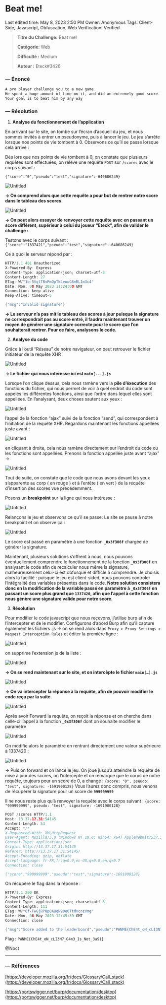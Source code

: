 # Beat me!

Last edited time: May 8, 2023 2:50 PM
Owner: Anonymous
Tags: Client-Side, Javascript, Obfuscation, Web
Verification: Verified

> **Titre du Challenge:** Beat me!
> 
> 
> **Catégorie:** Web
> 
> **Difficulté :** Medium
> 
> **Auteur :** Eteck#3426 
> 

### — Énoncé

```c
A pro player challenge you to a new game. 
He spent a huge amount of time on it, and did an extremely good score.
Your goal is to beat him by any way
```

### — Résolution

1. **Analyse du fonctionnement de l’application**

En arrivant sur le site, on tombe sur l’écran d’accueil du jeu, et nous sommes invités à entrer un pseudonyme, puis à lancer le jeu. Le jeu s’arrête lorsque nos points de vie tombent à 0. Observons ce qu’il se passe lorsque cela arrive : 

Dès lors que nos points de vie tombent à 0, on constate que plusieurs requêtes sont effectuées, on relève une requête `POST` sur `/scores` avec le corps suivant : 

`{"score":"0","pseudo":"test","signature":-640686249}`

![Untitled](./img/Beat%20me!/Untitled.png)

**→ On comprend alors que cette requête a pour but de rentrer notre score dans le tableau des scores.** 

![Untitled](./img/Beat%20me!/Untitled%201.png)

**→ On peut alors essayer de renvoyer cette requête avec en passant un score différent, supérieur à celui du joueur “Eteck”, afin de valider le challenge :**

Testons avec le corps suivant : `{"score":"1337421","pseudo":"test","signature":-640686249}`

Ce à quoi le serveur répond par : 

```c
HTTP/1.1 401 Unauthorized
X-Powered-By: Express
Content-Type: application/json; charset=utf-8
Content-Length: 27
ETag: W/"1b-5VqlTBvPmQpTk4eooG8mRLIm3c4"
Date: Mon, 08 May 2023 11:24:08 GMT
Connection: keep-alive
Keep-Alive: timeout=5

{"msg":"Invalid signature"}
```

**→ Le serveur n’a pas mit le tableau des scores à jour puisque la signature ne correspondrait pas au score entré, il faudra maintenant trouver un moyen de générer une signature correcte pour le score que l’on souhaiterait rentrer. Pour ce faire, analysons le code.**

2. **Analyse du code** 

Grâce à l’outil “Réseau” de notre navigateur, on peut retrouver le fichier initiateur de la requête XHR 

![Untitled](./img/Beat%20me!/Untitled%202.png)

**→ Le fichier qui nous intéresse ici est `main[...].js`**

Lorsque l’on clique dessus, cela nous ramène vers la **pile d’éxecution** des fonctions du fichier, qui nous permet de voir à quel endroit du code sont appelés les différentes fonctions, ainsi que l’ordre dans lequel elles sont appellées. En l’analysant, deux choses sautent aux yeux : 

![Untitled](./img/Beat%20me!/Untitled%203.png)

l’appel de la fonction “ajax” suivi de la fonction “send”, qui correspondent à l’initiation de la requête XHR. Regardons maintenant les fonctions appellées juste avant : 

![Untitled](./img/Beat%20me!/Untitled%204.png)

en cliquant à droite, cela nous ramène directement sur l’endroit du code ou les fonctions sont appellées. Prenons la fonction appellée juste avant “ajax” → 

![Untitled](./img/Beat%20me!/Untitled%205.png)

Tout de suite, on constate que le code que nous avons devant les yeux s’apparente au corp ( en rouge ) et à l’entête ( en vert ) de la requête d’insertion des scores vue précédemment.

Posons un **breakpoint** sur la ligne qui nous intéresse :

![Untitled](./img/Beat%20me!/Untitled%206.png)

Relançons le jeu et observons ce qu’il se passe: Le site se pause à notre breakpoint et on observe ça :

![Untitled](./img/Beat%20me!/Untitled%207.png)

Le score est passé en paramètre à une fonction **`_0x3f306f`** chargée de générer la signature. 

Maintenant, plusieurs solutions s’offrent à nous, nous pouvons éventuellement comprendre le fonctionnement de la fonction **`_0x3f306f`** en analysant le code afin de recalculer nous même la signature, malheureusement celui-ci est obfusqué et difficle à comprendre. Je choisis alors la facilité : puisque le jeu est client-sided, nous pouvons controler l’intégralité des variables présentes dans le code. **Notre solution consistera donc en la modification de la variable passé en paramètre à  `_0x3f306f` en passant un score plus grand que `1337420`, afin que l’appel à cette fonction nous génère une signature valide pour notre score.**

3. **Résolution** 

Pour modifier le code javascript que nous reçevons, j’utilise burp afin de l’intercepter et de le modifier. Configurons d’abord Burp afin qu’il capture également les fichiers .js → on se rend alors dans `Proxy > Proxy Settings > Request Interception Rules` et éditer la première ligne :

![Untitled](./img/Beat%20me!/Untitled%208.png)

on supprime l’extension js de la liste : 

![Untitled](./img/Beat%20me!/Untitled%209.png)

**→ On se rend maintenant sur le site, et on intercèpte le fichier `main[…].js`**

![Untitled](./img/Beat%20me!/Untitled%2010.png)

**→ On va intercepter la réponse à la requête, afin de pouvoir modifier le code reçu par la suite.** 

![Untitled](./img/Beat%20me!/Untitled%2011.png)

Après avoir Forward la requête, on reçoit la réponse et on cherche dans celle-ci l’appel à la fonction **`_0x3f306f`** dont on souhaite modifier le paramètre

![Untitled](./img/Beat%20me!/Untitled%2012.png)

On modifie alors le paramètre en rentrant directement une valeur supérieure à 1337420 : 

![Untitled](./img/Beat%20me!/Untitled%2013.png)

→ Puis on forward et on lance le jeu. On joue jusqu’à atteindre la requête de mise à jour des scores, on l’intercepte et on remarque que le corps de notre requête, toujours pour un score de 0, a changé : `{score: "0", pseudo: "test", signature: -1691900128}` Vous l’aurez donc compris, nous venons de récupérer la signature pour un score de **`999999999`**

Il ne nous reste plus qu’à renvoyer la requête avec le corps suivant : `{score: "999999999", pseudo: "test", signature: -1691900128}`

```c
POST /scores HTTP/1.1
Host: 13.37.17.31:54145
Content-Length: 53
Accept: */*
X-Requested-With: XMLHttpRequest
User-Agent: Mozilla/5.0 (Windows NT 10.0; Win64; x64) AppleWebKit/537.36 (KHTML, like Gecko) Chrome/112.0.5615.138 Safari/537.36
Content-Type: application/json
Origin: http://13.37.17.31:54145
Referer: http://13.37.17.31:54145/
Accept-Encoding: gzip, deflate
Accept-Language: fr-FR,fr;q=0.9,en-US;q=0.8,en;q=0.7
Connection: close

{"score":"999999999","pseudo":"test","signature":-1691900128}

```

On récupère le flag dans la réponse : 

```c
HTTP/1.1 200 OK
X-Powered-By: Express
Content-Type: application/json; charset=utf-8
Content-Length: 111
ETag: W/"6f-FwGjRP8p8AUqN90e0TtdvcnzVmg"
Date: Mon, 08 May 2023 12:45:39 GMT
Connection: close

{"msg":"Score added to the leaderboard","pseudo":"PWNME{ChE4t_oN_cLI3N7_G4m3_Is_Not_3aS1}","score":"999999999"}
```

Flag : `PWNME{ChE4t_oN_cLI3N7_G4m3_Is_Not_3aS1}`

@Noct

---

### — Références

[https://developer.mozilla.org/fr/docs/Glossary/Call_stack](https://developer.mozilla.org/fr/docs/Glossary/Call_stack)

[https://portswigger.net/burp/documentation/desktop](https://portswigger.net/burp/documentation/desktop)